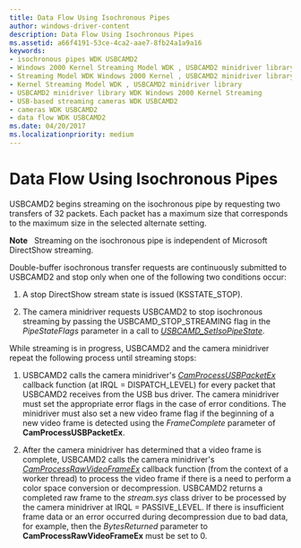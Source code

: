 ```yaml
---
title: Data Flow Using Isochronous Pipes
author: windows-driver-content
description: Data Flow Using Isochronous Pipes
ms.assetid: a66f4191-53ce-4ca2-aae7-8fb24a1a9a16
keywords:
- isochronous pipes WDK USBCAMD2
- Windows 2000 Kernel Streaming Model WDK , USBCAMD2 minidriver library
- Streaming Model WDK Windows 2000 Kernel , USBCAMD2 minidriver library
- Kernel Streaming Model WDK , USBCAMD2 minidriver library
- USBCAMD2 minidriver library WDK Windows 2000 Kernel Streaming
- USB-based streaming cameras WDK USBCAMD2
- cameras WDK USBCAMD2
- data flow WDK USBCAMD2
ms.date: 04/20/2017
ms.localizationpriority: medium
---
```


# Data Flow Using Isochronous Pipes





USBCAMD2 begins streaming on the isochronous pipe by requesting two transfers of 32 packets. Each packet has a maximum size that corresponds to the maximum size in the selected alternate setting.

**Note**   Streaming on the isochronous pipe is independent of Microsoft DirectShow streaming.

 

Double-buffer isochronous transfer requests are continuously submitted to USBCAMD2 and stop only when one of the following two conditions occur:

1.  A stop DirectShow stream state is issued (KSSTATE\_STOP).

2.  The camera minidriver requests USBCAMD2 to stop isochronous streaming by passing the USBCAMD\_STOP\_STREAMING flag in the *PipeStateFlags* parameter in a call to [*USBCAMD\_SetIsoPipeState*](https://msdn.microsoft.com/library/windows/hardware/ff568629).

While streaming is in progress, USBCAMD2 and the camera minidriver repeat the following process until streaming stops:

1.  USBCAMD2 calls the camera minidriver's [*CamProcessUSBPacketEx*](https://msdn.microsoft.com/library/windows/hardware/ff557631) callback function (at IRQL = DISPATCH\_LEVEL) for every packet that USBCAMD2 receives from the USB bus driver. The camera minidriver must set the appropriate error flags in the case of error conditions. The minidriver must also set a new video frame flag if the beginning of a new video frame is detected using the *FrameComplete* parameter of **CamProcessUSBPacketEx**.

2.  After the camera minidriver has determined that a video frame is complete, USBCAMD2 calls the camera minidriver's [*CamProcessRawVideoFrameEx*](https://msdn.microsoft.com/library/windows/hardware/ff557625) callback function (from the context of a worker thread) to process the video frame if there is a need to perform a color space conversion or decompression. USBCAMD2 returns a completed raw frame to the *stream.sys* class driver to be processed by the camera minidriver at IRQL = PASSIVE\_LEVEL. If there is insufficient frame data or an error occurred during decompression due to bad data, for example, then the *BytesReturned* parameter to **CamProcessRawVideoFrameEx** must be set to 0.

 

 




